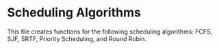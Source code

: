 # Scheduling Algorithms

This file creates functions for the following scheduling algorithms: FCFS, SJF, SRTF, Priority Scheduling, and Round Robin.
